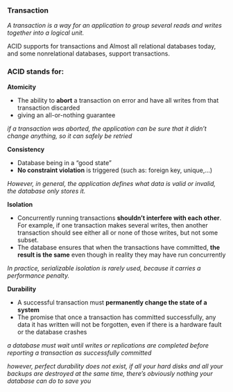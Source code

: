 <h3>Transaction</h3>

*A transaction is a way for an application to group several reads and writes
together into a logical unit.*

ACID supports for transactions and Almost all relational databases today, and some nonrelational databases, support transactions.


<h3>ACID stands for:</h3>

**Atomicity**
- The ability to **abort** a transaction on error and have all writes from that transaction discarded
- giving an all-or-nothing guarantee

*if a transaction was aborted, the application can be sure that it didn’t change anything, so it can safely be retried*

**Consistency**
- Database being in a “good state”
- **No constraint violation** is triggered (such as: foreign key, unique,...)

*However, in general, the application defines what data is valid or invalid, the database only stores it.*

**Isolation**
- Concurrently running transactions **shouldn’t interfere with each other**. For example, if one transaction makes several writes, then another transaction should see either all or none of those writes, but not some subset.
- The database ensures that when the transactions have committed, **the result is the same** even though in reality they may have run concurrently

*In practice, serializable isolation is rarely used, because it carries a performance penalty.*

**Durability**
- A successful transaction must **permanently change the state of a system**
- The promise that once a transaction has committed successfully, any data it has written will not be forgotten, even if there is a hardware fault or the database crashes

*a database must wait until writes or replications are completed before reporting a transaction as successfully committed*

*however, perfect durability does not exist, if all your hard disks and all your backups are destroyed at the same time, there’s obviously nothing your database can do to save you*